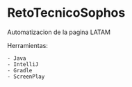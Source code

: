 # RetoTecnicoSophos
Automatizacion de la pagina LATAM

Herramientas:

	- Java
	- IntelliJ
	- Gradle
	- ScreenPlay
	